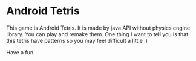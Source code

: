 # Android Tetris

This game is Android Tetris. It is made by java API without physics engine library.
You can play and remake them. One thing I want to tell you is that this tetris have patterns so you may feel difficult a little :)

Have a fun.
